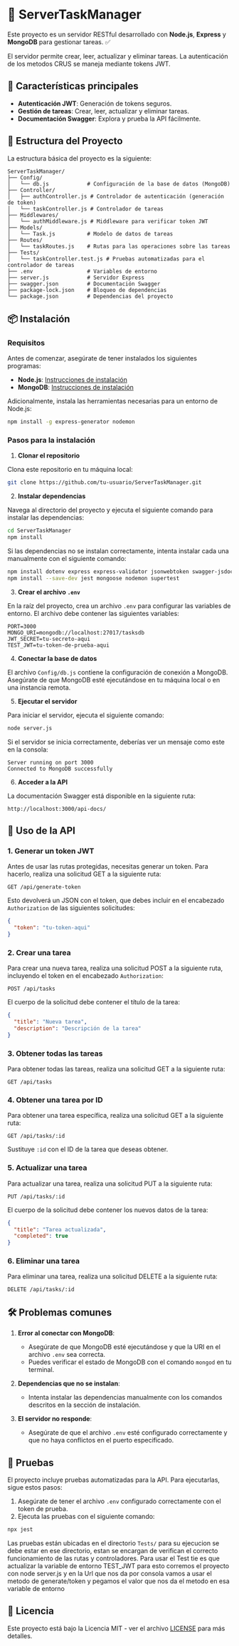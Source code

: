 # 🚀 ServerTaskManager

Este proyecto es un servidor RESTful desarrollado con **Node.js**, **Express** y **MongoDB** para gestionar tareas. ✅

El servidor permite crear, leer, actualizar y eliminar tareas. La autenticación de los metodos CRUS se maneja mediante tokens JWT.

## 🌟 Características principales

- **Autenticación JWT**: Generación de tokens seguros.
- **Gestión de tareas**: Crear, leer, actualizar y eliminar tareas.
- **Documentación Swagger**: Explora y prueba la API fácilmente.

## 📁 Estructura del Proyecto

La estructura básica del proyecto es la siguiente:

```
ServerTaskManager/
├── Config/
│   └── db.js            # Configuración de la base de datos (MongoDB)
├── Controller/
│   ├── authController.js # Controlador de autenticación (generación de token)
│   └── taskController.js # Controlador de tareas
├── Middlewares/
│   └── authMiddleware.js # Middleware para verificar token JWT
├── Models/
│   └── Task.js          # Modelo de datos de tareas
├── Routes/
│   └── taskRoutes.js    # Rutas para las operaciones sobre las tareas
├── Tests/
│   └── taskController.test.js # Pruebas automatizadas para el controlador de tareas
├── .env                 # Variables de entorno
├── server.js            # Servidor Express
├── swagger.json         # Documentación Swagger
├── package-lock.json    # Bloqueo de dependencias
└── package.json         # Dependencias del proyecto
```

## 📦 Instalación

### Requisitos

Antes de comenzar, asegúrate de tener instalados los siguientes programas:

- **Node.js**: [Instrucciones de instalación](https://nodejs.org/)
- **MongoDB**: [Instrucciones de instalación](https://www.mongodb.com/try/download/community)

Adicionalmente, instala las herramientas necesarias para un entorno de Node.js:

```bash
npm install -g express-generator nodemon
```

### Pasos para la instalación

1. **Clonar el repositorio**

Clona este repositorio en tu máquina local:

```bash
git clone https://github.com/tu-usuario/ServerTaskManager.git
```

2. **Instalar dependencias**

Navega al directorio del proyecto y ejecuta el siguiente comando para instalar las dependencias:

```bash
cd ServerTaskManager
npm install
```

Si las dependencias no se instalan correctamente, intenta instalar cada una manualmente con el siguiente comando:

```bash
npm install dotenv express express-validator jsonwebtoken swagger-jsdoc swagger-ui-express cors
npm install --save-dev jest mongoose nodemon supertest
```

3. **Crear el archivo `.env`**

En la raíz del proyecto, crea un archivo `.env` para configurar las variables de entorno. El archivo debe contener las siguientes variables:

```env
PORT=3000
MONGO_URI=mongodb://localhost:27017/tasksdb
JWT_SECRET=tu-secreto-aqui
TEST_JWT=tu-token-de-prueba-aqui
```

4. **Conectar la base de datos**

El archivo `Config/db.js` contiene la configuración de conexión a MongoDB. Asegúrate de que MongoDB esté ejecutándose en tu máquina local o en una instancia remota.

5. **Ejecutar el servidor**

Para iniciar el servidor, ejecuta el siguiente comando:

```bash
node server.js
```

Si el servidor se inicia correctamente, deberías ver un mensaje como este en la consola:

```
Server running on port 3000
Connected to MongoDB successfully
```

6. **Acceder a la API**

La documentación Swagger está disponible en la siguiente ruta:

```http
http://localhost:3000/api-docs/
```

## 🔧 Uso de la API

### 1. Generar un token JWT

Antes de usar las rutas protegidas, necesitas generar un token. Para hacerlo, realiza una solicitud GET a la siguiente ruta:

```http
GET /api/generate-token
```

Esto devolverá un JSON con el token, que debes incluir en el encabezado `Authorization` de las siguientes solicitudes:

```json
{
  "token": "tu-token-aqui"
}
```

### 2. Crear una tarea

Para crear una nueva tarea, realiza una solicitud POST a la siguiente ruta, incluyendo el token en el encabezado `Authorization`:

```http
POST /api/tasks
```

El cuerpo de la solicitud debe contener el título de la tarea:

```json
{
  "title": "Nueva tarea",
  "description": "Descripción de la tarea"
}
```

### 3. Obtener todas las tareas

Para obtener todas las tareas, realiza una solicitud GET a la siguiente ruta:

```http
GET /api/tasks
```

### 4. Obtener una tarea por ID

Para obtener una tarea específica, realiza una solicitud GET a la siguiente ruta:

```http
GET /api/tasks/:id
```

Sustituye `:id` con el ID de la tarea que deseas obtener.

### 5. Actualizar una tarea

Para actualizar una tarea, realiza una solicitud PUT a la siguiente ruta:

```http
PUT /api/tasks/:id
```

El cuerpo de la solicitud debe contener los nuevos datos de la tarea:

```json
{
  "title": "Tarea actualizada",
  "completed": true
}
```

### 6. Eliminar una tarea

Para eliminar una tarea, realiza una solicitud DELETE a la siguiente ruta:

```http
DELETE /api/tasks/:id
```

## 🛠️ Problemas comunes

1. **Error al conectar con MongoDB**:

   - Asegúrate de que MongoDB esté ejecutándose y que la URI en el archivo `.env` sea correcta.
   - Puedes verificar el estado de MongoDB con el comando `mongod` en tu terminal.

2. **Dependencias que no se instalan**:

   - Intenta instalar las dependencias manualmente con los comandos descritos en la sección de instalación.

3. **El servidor no responde**:
   - Asegúrate de que el archivo `.env` esté configurado correctamente y que no haya conflictos en el puerto especificado.

## 🧪 Pruebas

El proyecto incluye pruebas automatizadas para la API. Para ejecutarlas, sigue estos pasos:

1. Asegúrate de tener el archivo `.env` configurado correctamente con el token de prueba.
2. Ejecuta las pruebas con el siguiente comando:

```bash
npx jest
```

Las pruebas están ubicadas en el directorio `Tests/` para su ejecucion se debe estar en ese directorio, estan se encargan de verifican el correcto funcionamiento de las rutas y controladores.
Para usar el Test tie es que actualizar la variable de entorno TEST_JWT para esto corremos el proyecto con node server.js y en la Url que nos da por consola vamos a usar el metodo de generate/token y pegamos el valor que nos da el metodo en esa variable de entorno

## 📝 Licencia

Este proyecto está bajo la Licencia MIT - ver el archivo [LICENSE](LICENSE) para más detalles.
